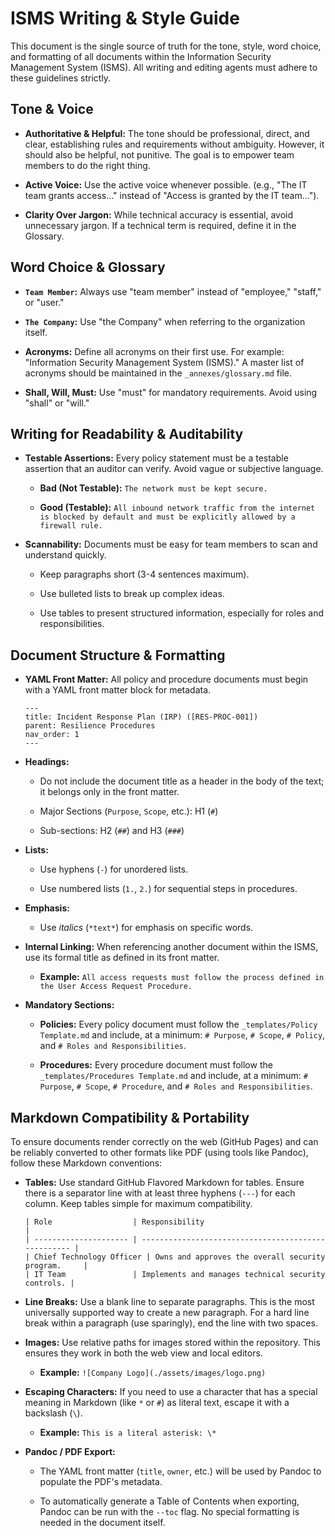 # ISMS Writing & Style Guide

This document is the single source of truth for the tone, style, word choice, and formatting of all documents within the Information Security Management System (ISMS). All writing and editing agents must adhere to these guidelines strictly.

## Tone & Voice

- **Authoritative & Helpful:** The tone should be professional, direct, and clear, establishing rules and requirements without ambiguity. However, it should also be helpful, not punitive. The goal is to empower team members to do the right thing.
    
- **Active Voice:** Use the active voice whenever possible. (e.g., "The IT team grants access..." instead of "Access is granted by the IT team...").
    
- **Clarity Over Jargon:** While technical accuracy is essential, avoid unnecessary jargon. If a technical term is required, define it in the Glossary.
    

## Word Choice & Glossary

- **`Team Member`:** Always use "team member" instead of "employee," "staff," or "user."
    
- **`The Company`:** Use "the Company" when referring to the organization itself.
    
- **Acronyms:** Define all acronyms on their first use. For example: "Information Security Management System (ISMS)." A master list of acronyms should be maintained in the `_annexes/glossary.md` file.
    
- **Shall, Will, Must:** Use "must" for mandatory requirements. Avoid using "shall" or "will."
    

## Writing for Readability & Auditability

- **Testable Assertions:** Every policy statement must be a testable assertion that an auditor can verify. Avoid vague or subjective language.
    
    - **Bad (Not Testable):** `The network must be kept secure.`
        
    - **Good (Testable):** `All inbound network traffic from the internet is blocked by default and must be explicitly allowed by a firewall rule.`
        
- **Scannability:** Documents must be easy for team members to scan and understand quickly.
    
    - Keep paragraphs short (3-4 sentences maximum).
        
    - Use bulleted lists to break up complex ideas.
        
    - Use tables to present structured information, especially for roles and responsibilities.
        

## Document Structure & Formatting

- **YAML Front Matter:** All policy and procedure documents must begin with a YAML front matter block for metadata.
    
    ```
    ---
    title: Incident Response Plan (IRP) ([RES-PROC-001])
    parent: Resilience Procedures
    nav_order: 1
    ---
    ```
    
- **Headings:**
    
    - Do not include the document title as a header in the body of the text; it belongs only in the front matter.
        
    - Major Sections (`Purpose`, `Scope`, etc.): H1 (`#`)
        
    - Sub-sections: H2 (`##`) and H3 (`###`)
        
- **Lists:**
    
    - Use hyphens (`-`) for unordered lists.
        
    - Use numbered lists (`1.`, `2.`) for sequential steps in procedures.
        
- **Emphasis:**
    
    - Use _italics_ (`*text*`) for emphasis on specific words.
        
- **Internal Linking:** When referencing another document within the ISMS, use its formal title as defined in its front matter.
    
    - **Example:** `All access requests must follow the process defined in the User Access Request Procedure.`
        
- **Mandatory Sections:**
    
    - **Policies:** Every policy document must follow the `_templates/Policy Template.md` and include, at a minimum: `# Purpose`, `# Scope`, `# Policy`, and `# Roles and Responsibilities`.
        
    - **Procedures:** Every procedure document must follow the `_templates/Procedures Template.md` and include, at a minimum: `# Purpose`, `# Scope`, `# Procedure`, and `# Roles and Responsibilities`.
        

## Markdown Compatibility & Portability

To ensure documents render correctly on the web (GitHub Pages) and can be reliably converted to other formats like PDF (using tools like Pandoc), follow these Markdown conventions:

- **Tables:** Use standard GitHub Flavored Markdown for tables. Ensure there is a separator line with at least three hyphens (`---`) for each column. Keep tables simple for maximum compatibility.
    
    ```
    | Role                  | Responsibility                                      |
    | --------------------- | --------------------------------------------------- |
    | Chief Technology Officer | Owns and approves the overall security program.     |
    | IT Team               | Implements and manages technical security controls. |
    ```
    
- **Line Breaks:** Use a blank line to separate paragraphs. This is the most universally supported way to create a new paragraph. For a hard line break within a paragraph (use sparingly), end the line with two spaces.
    
- **Images:** Use relative paths for images stored within the repository. This ensures they work in both the web view and local editors.
    
    - **Example:** `![Company Logo](./assets/images/logo.png)`
        
- **Escaping Characters:** If you need to use a character that has a special meaning in Markdown (like `*` or `#`) as literal text, escape it with a backslash (`\`).
    
    - **Example:** `This is a literal asterisk: \*`
        
- **Pandoc / PDF Export:**
    
    - The YAML front matter (`title`, `owner`, etc.) will be used by Pandoc to populate the PDF's metadata.
        
    - To automatically generate a Table of Contents when exporting, Pandoc can be run with the `--toc` flag. No special formatting is needed in the document itself.